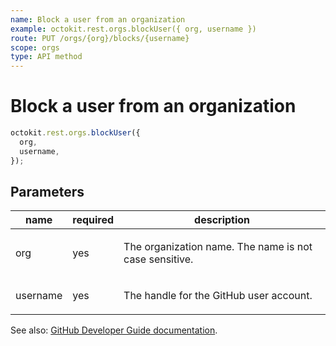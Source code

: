 ```yaml
---
name: Block a user from an organization
example: octokit.rest.orgs.blockUser({ org, username })
route: PUT /orgs/{org}/blocks/{username}
scope: orgs
type: API method
---
```


# Block a user from an organization

```js
octokit.rest.orgs.blockUser({
  org,
  username,
});
```

## Parameters

<table>
  <thead>
    <tr>
      <th>name</th>
      <th>required</th>
      <th>description</th>
    </tr>
  </thead>
  <tbody>
    <tr><td>org</td><td>yes</td><td>

The organization name. The name is not case sensitive.

</td></tr>
<tr><td>username</td><td>yes</td><td>

The handle for the GitHub user account.

</td></tr>
  </tbody>
</table>

See also: [GitHub Developer Guide documentation](https://docs.github.com/enterprise-cloud@latest//rest/reference/orgs#block-a-user-from-an-organization).
